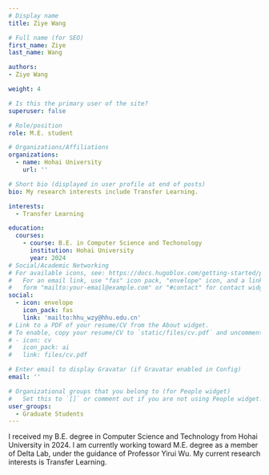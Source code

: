 ```yaml
---
# Display name
title: Ziye Wang

# Full name (for SEO)
first_name: Ziye
last_name: Wang

authors:
- Ziye Wang

weight: 4

# Is this the primary user of the site?
superuser: false

# Role/position
role: M.E. student

# Organizations/Affiliations
organizations:
  - name: Hohai University
    url: ''

# Short bio (displayed in user profile at end of posts)
bio: My research interests include Transfer Learning.

interests:
  - Transfer Learning

education:
  courses:
    - course: B.E. in Computer Science and Techonology
      institution: Hohai University
      year: 2024
# Social/Academic Networking
# For available icons, see: https://docs.hugoblox.com/getting-started/page-builder/#icons
#   For an email link, use "fas" icon pack, "envelope" icon, and a link in the
#   form "mailto:your-email@example.com" or "#contact" for contact widget.
social:
  - icon: envelope
    icon_pack: fas
    link: 'mailto:hhu_wzy@hhu.edu.cn'
# Link to a PDF of your resume/CV from the About widget.
# To enable, copy your resume/CV to `static/files/cv.pdf` and uncomment the lines below.
# - icon: cv
#   icon_pack: ai
#   link: files/cv.pdf

# Enter email to display Gravatar (if Gravatar enabled in Config)
email: ''

# Organizational groups that you belong to (for People widget)
#   Set this to `[]` or comment out if you are not using People widget.
user_groups:
  - Graduate Students
---
```


I received my B.E. degree in Computer Science and Technology from Hohai University in 2024. l am currently working toward M.E. degree as a member of Delta Lab, under the guidance of Professor Yirui Wu. My current research interests is Transfer Learning.
